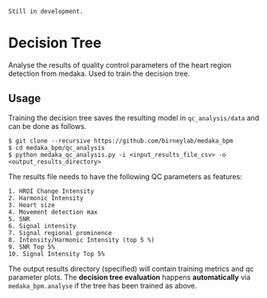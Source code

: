 ```Still in development.```

# Decision Tree
Analyse the results of quality control parameters of the heart region detection from medaka. Used to train the decision tree.

## Usage
Training the decision tree saves the resulting model in 
`qc_analysis/data` and can be done as follows.

```
$ git clone --recursive https://github.com/birneylab/medaka_bpm
$ cd medaka_bpm/qc_analysis
$ python medaka_qc_analysis.py -i <input_results_file_csv> -o <output_results_directory>
```

The results file needs to have the following QC parameters as features:

	1. HROI Change Intensity
	2. Harmonic Intensity
	3. Heart size
	4. Movement detection max
	5. SNR
	6. Signal intensity
	7. Signal regional prominence
	8. Intensity/Harmonic Intensity (top 5 %)
	9. SNR Top 5%
	10. Signal Intensity Top 5%

The output results directory (specified) will contain training metrics and qc parameter plots. The **decision tree evaluation** happens **automatically** via `medaka_bpm.analyse` if the tree has been trained as above.